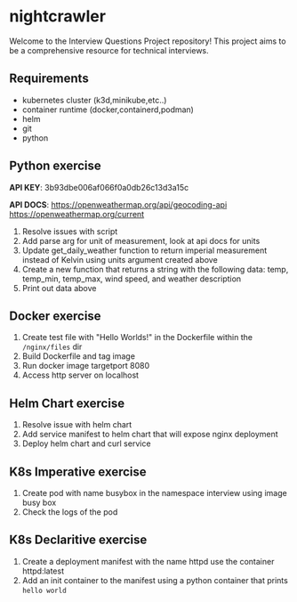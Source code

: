 # nightcrawler
Welcome to the Interview Questions Project repository! This project aims to be a comprehensive resource for technical interviews.

## Requirements
* kubernetes cluster (k3d,minikube,etc..)
* container runtime (docker,containerd,podman)
* helm
* git
* python

## Python exercise

**API KEY**: 3b93dbe006af066f0a0db26c13d3a15c

**API DOCS**:
  https://openweathermap.org/api/geocoding-api
  https://openweathermap.org/current

1. Resolve issues with script
2. Add parse arg for unit of measurement, look at api docs for units
3. Update get_daily_weather function to return imperial measurement instead of Kelvin using units argument created above
4. Create a new function that returns a string with the following data: temp, temp_min, temp_max, wind speed, and weather description
5. Print out data above

## Docker exercise

1. Create test file with "Hello Worlds!" in the Dockerfile within the `/nginx/files` dir
2. Build Dockerfile and tag image
3. Run docker image targetport 8080
4. Access http server on localhost

## Helm Chart exercise

1. Resolve issue with helm chart
2. Add service manifest to helm chart that will expose nginx deployment
3. Deploy helm chart and curl service

## K8s Imperative exercise
1. Create pod with name busybox in the namespace interview using image busy box
2. Check the logs of the pod


## K8s Declaritive exercise
1. Create a deployment manifest with the name httpd use the container httpd:latest
2. Add an init container to the manifest using a python container that prints `hello world`
